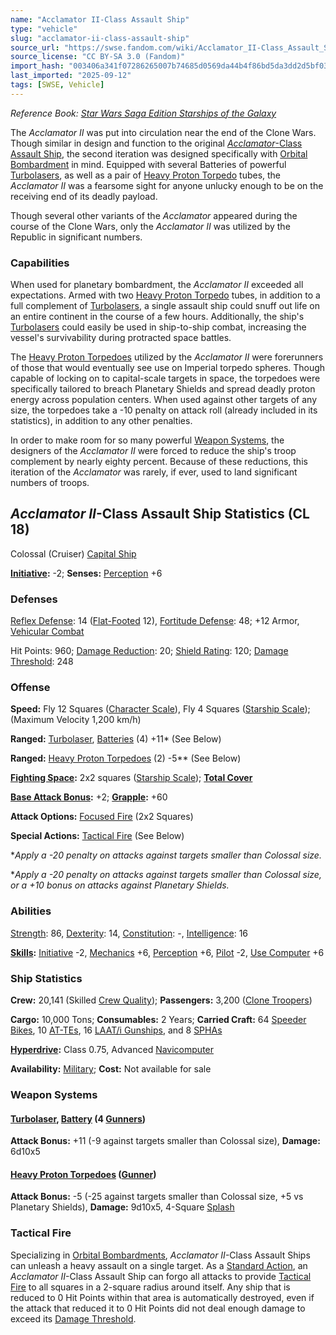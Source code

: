 ```yaml
---
name: "Acclamator II-Class Assault Ship"
type: "vehicle"
slug: "acclamator-ii-class-assault-ship"
source_url: "https://swse.fandom.com/wiki/Acclamator_II-Class_Assault_Ship"
source_license: "CC BY-SA 3.0 (Fandom)"
import_hash: "003406a341f07286265007b74685d0569da44b4f86bd5da3dd2d5bf03436df6b"
last_imported: "2025-09-12"
tags: [SWSE, Vehicle]
---
```

*Reference Book: [Star Wars Saga Edition Starships of the Galaxy](https://swse.fandom.com/wiki/Star_Wars_Saga_Edition_Starships_of_the_Galaxy)*

The *Acclamator II* was put into circulation near the end of the Clone Wars. Though similar in design and function to the original [*Acclamator*-Class Assault Ship](https://swse.fandom.com/wiki/Acclamator-Class_Assault_Ship), the second iteration was designed specifically with [Orbital Bombardment](https://swse.fandom.com/wiki/Orbital_Bombardment) in mind. Equipped with several Batteries of powerful [Turbolasers](https://swse.fandom.com/wiki/Turbolasers), as well as a pair of [Heavy Proton Torpedo](https://swse.fandom.com/wiki/Heavy_Proton_Torpedo) tubes, the *Acclamator II* was a fearsome sight for anyone unlucky enough to be on the receiving end of its deadly payload.

Though several other variants of the *Acclamator* appeared during the course of the Clone Wars, only the *Acclamator II* was utilized by the Republic in significant numbers.

### Capabilities
When used for planetary bombardment, the *Acclamator II* exceeded all expectations. Armed with two [Heavy Proton Torpedo](https://swse.fandom.com/wiki/Heavy_Proton_Torpedo) tubes, in addition to a full complement of [Turbolasers](https://swse.fandom.com/wiki/Turbolasers), a single assault ship could snuff out life on an entire continent in the course of a few hours. Additionally, the ship's [Turbolasers](https://swse.fandom.com/wiki/Turbolasers) could easily be used in ship-to-ship combat, increasing the vessel's survivability during protracted space battles.

The [Heavy Proton Torpedoes](https://swse.fandom.com/wiki/Heavy_Proton_Torpedoes) utilized by the *Acclamator II* were forerunners of those that would eventually see use on Imperial torpedo spheres. Though capable of locking on to capital-scale targets in space, the torpedoes were specifically tailored to breach Planetary Shields and spread deadly proton energy across population centers. When used against other targets of any size, the torpedoes take a -10 penalty on attack roll (already included in its statistics), in addition to any other penalties.

In order to make room for so many powerful [Weapon Systems](https://swse.fandom.com/wiki/Weapon_Systems), the designers of the *Acclamator II* were forced to reduce the ship's troop complement by nearly eighty percent. Because of these reductions, this iteration of the *Acclamator* was rarely, if ever, used to land significant numbers of troops.

## *Acclamator II*-Class Assault Ship Statistics (CL 18)
Colossal (Cruiser) [Capital Ship](https://swse.fandom.com/wiki/Capital_Ship)

**[Initiative](https://swse.fandom.com/wiki/Initiative):** -2; **Senses:** [Perception](https://swse.fandom.com/wiki/Perception) +6
### Defenses
[Reflex Defense](https://swse.fandom.com/wiki/Reflex_Defense_(Vehicles)): 14 ([Flat-Footed](https://swse.fandom.com/wiki/Flat-Footed) 12), [Fortitude Defense](https://swse.fandom.com/wiki/Fortitude_Defense_(Vehicles)): 48; +12 Armor, [Vehicular Combat](https://swse.fandom.com/wiki/Vehicular_Combat)

Hit Points: 960; [Damage Reduction](https://swse.fandom.com/wiki/Damage_Reduction): 20; [Shield Rating](https://swse.fandom.com/wiki/Shield_Rating): 120; [Damage Threshold](https://swse.fandom.com/wiki/Damage_Threshold_(Vehicles)): 248
### Offense
**Speed:** Fly 12 Squares ([Character Scale](https://swse.fandom.com/wiki/Character_Scale)), Fly 4 Squares ([Starship Scale](https://swse.fandom.com/wiki/Starship_Scale)); (Maximum Velocity 1,200 km/h)

**Ranged:** [Turbolaser](https://swse.fandom.com/wiki/Turbolaser), [Batteries](https://swse.fandom.com/wiki/Weapon_Batteries) (4) +11* (See Below)

**Ranged:** [Heavy Proton Torpedoes](https://swse.fandom.com/wiki/Heavy_Proton_Torpedoes) (2) -5** (See Below)

**[Fighting Space](https://swse.fandom.com/wiki/Fighting_Space):** 2x2 squares ([Starship Scale](https://swse.fandom.com/wiki/Starship_Scale)); **[Total Cover](https://swse.fandom.com/wiki/Total_Cover)**

**[Base Attack Bonus](https://swse.fandom.com/wiki/Base_Attack_Bonus):** +2; **[Grapple](https://swse.fandom.com/wiki/Grapple):** +60

**Attack Options:** [Focused Fire](https://swse.fandom.com/wiki/Focused_Fire) (2x2 Squares)

**Special Actions:** [Tactical Fire](https://swse.fandom.com/wiki/Tactical_Fire) (See Below)

**Apply a -20 penalty on attacks against targets smaller than Colossal size.*

**Apply a -20 penalty on attacks against targets smaller than Colossal size, or a +10 bonus on attacks against Planetary Shields.*
### Abilities
[Strength](https://swse.fandom.com/wiki/Strength): 86, [Dexterity](https://swse.fandom.com/wiki/Dexterity): 14, [Constitution](https://swse.fandom.com/wiki/Constitution): -, [Intelligence](https://swse.fandom.com/wiki/Intelligence): 16

**[Skills](https://swse.fandom.com/wiki/Skills):** [Initiative](https://swse.fandom.com/wiki/Initiative) -2, [Mechanics](https://swse.fandom.com/wiki/Mechanics) +6, [Perception](https://swse.fandom.com/wiki/Perception) +6, [Pilot](https://swse.fandom.com/wiki/Pilot) -2, [Use Computer](https://swse.fandom.com/wiki/Use_Computer) +6
### Ship Statistics
**Crew:** 20,141 (Skilled [Crew Quality](https://swse.fandom.com/wiki/Crew_Quality)); **Passengers:** 3,200 ([Clone Troopers](https://swse.fandom.com/wiki/Clone_Troopers))

**Cargo:** 10,000 Tons; **Consumables:** 2 Years; **Carried Craft:** 64 [Speeder Bikes](https://swse.fandom.com/wiki/Speeder_Bikes), 10 [AT-TEs](https://swse.fandom.com/wiki/AT-TEs), 16 [LAAT/i Gunships](https://swse.fandom.com/wiki/LAAT/i_Gunships), and 8 [SPHAs](https://swse.fandom.com/wiki/SPHAs)

**[Hyperdrive](https://swse.fandom.com/wiki/Hyperdrive):** Class 0.75, Advanced [Navicomputer](https://swse.fandom.com/wiki/Navicomputer)

**Availability:** [Military](https://swse.fandom.com/wiki/Military); **Cost:** Not available for sale
### Weapon Systems
#### **[Turbolaser](https://swse.fandom.com/wiki/Turbolaser), [Battery](https://swse.fandom.com/wiki/Weapon_Batteries) (4 [Gunners](https://swse.fandom.com/wiki/Gunners))**
**Attack Bonus:** +11 (-9 against targets smaller than Colossal size), **Damage:** 6d10x5
#### **[Heavy Proton Torpedoes](https://swse.fandom.com/wiki/Heavy_Proton_Torpedoes)** **([Gunner](https://swse.fandom.com/wiki/Gunner))**
**Attack Bonus:** -5 (-25 against targets smaller than Colossal size, +5 vs Planetary Shields), **Damage:** 9d10x5, 4-Square [Splash](https://swse.fandom.com/wiki/Splash)
### Tactical Fire
Specializing in [Orbital Bombardments](https://swse.fandom.com/wiki/Orbital_Bombardment), *Acclamator II*-Class Assault Ships can unleash a heavy assault on a single target. As a [Standard Action](https://swse.fandom.com/wiki/Standard_Action), an *Acclamator II*-Class Assault Ship can forgo all attacks to provide [Tactical Fire](https://swse.fandom.com/wiki/Tactical_Fire) to all squares in a 2-square radius around itself. Any ship that is reduced to 0 Hit Points within that area is automatically destroyed, even if the attack that reduced it to 0 Hit Points did not deal enough damage to exceed its [Damage Threshold](https://swse.fandom.com/wiki/Damage_Threshold).